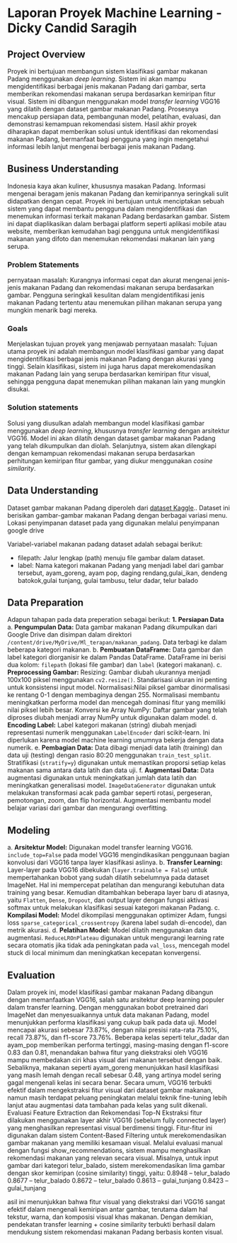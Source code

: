 # Laporan Proyek Machine Learning - Dicky Candid Saragih

## Project Overview
Proyek ini bertujuan membangun sistem klasifikasi gambar makanan Padang menggunakan *deep learning*. Sistem ini akan mampu mengidentifikasi berbagai jenis makanan Padang dari gambar, serta memberikan rekomendasi makanan serupa berdasarkan kemiripan fitur visual.  Sistem ini dibangun menggunakan model *transfer learning* VGG16 yang dilatih dengan dataset gambar makanan Padang.  Prosesnya mencakup persiapan data, pembangunan model, pelatihan, evaluasi, dan demonstrasi kemampuan rekomendasi sistem.  Hasil akhir proyek diharapkan dapat memberikan solusi untuk identifikasi dan rekomendasi makanan Padang, bermanfaat bagi pengguna yang ingin mengetahui informasi lebih lanjut mengenai berbagai jenis makanan Padang.

## Business Understanding
Indonesia kaya akan kuliner, khususnya masakan Padang.  Informasi mengenai beragam jenis makanan Padang dan kemiripannya seringkali sulit didapatkan dengan cepat. Proyek ini bertujuan untuk menciptakan sebuah sistem yang dapat membantu pengguna dalam mengidentifikasi dan menemukan informasi terkait makanan Padang berdasarkan gambar. Sistem ini dapat diaplikasikan dalam berbagai platform seperti aplikasi mobile atau website, memberikan kemudahan bagi pengguna untuk mengidentifikasi makanan yang difoto dan menemukan rekomendasi makanan lain yang serupa.

### Problem Statements
pernyataan masalah:
Kurangnya informasi cepat dan akurat mengenai jenis-jenis makanan Padang dan rekomendasi makanan serupa berdasarkan gambar.  Pengguna seringkali kesulitan dalam mengidentifikasi jenis makanan Padang tertentu atau menemukan pilihan makanan serupa yang mungkin menarik bagi mereka.

### Goals
Menjelaskan tujuan proyek yang menjawab pernyataan masalah:
Tujuan utama proyek ini adalah membangun model klasifikasi gambar yang dapat mengidentifikasi berbagai jenis makanan Padang dengan akurasi yang tinggi.  Selain klasifikasi, sistem ini juga harus dapat merekomendasikan makanan Padang lain yang serupa berdasarkan kemiripan fitur visual, sehingga pengguna dapat menemukan pilihan makanan lain yang mungkin disukai.

### Solution statements
Solusi yang diusulkan adalah membangun model klasifikasi gambar menggunakan *deep learning*, khususnya *transfer learning* dengan arsitektur VGG16.  Model ini akan dilatih dengan dataset gambar makanan Padang yang telah dikumpulkan dan diolah.  Selanjutnya, sistem akan dilengkapi dengan kemampuan rekomendasi makanan serupa berdasarkan perhitungan kemiripan fitur gambar, yang diukur menggunakan *cosine similarity*.

## Data Understanding
Dataset gambar makanan Padang diperoleh dari [dataset Kaggle]([https://archive.ics.uci.edu/ml/datasets/Restaurant+%26+consumer+data](https://www.kaggle.com/datasets/faldoae/padangfood)).. Dataset ini berisikan gambar-gambar makanan Padang dengan berbagai variasi menu. Lokasi penyimpanan dataset pada yang digunakan melalui penyimpanan google drive

Variabel-variabel makanan padang dataset adalah sebagai berikut:
- filepath: Jalur lengkap (path) menuju file gambar dalam dataset.
- label: Nama kategori makanan Padang yang menjadi label dari gambar tersebut, ayam_goreng, ayam pop, daging rendang,gulai_ikan, dendeng batokok,gulai tunjang, gulai tambusu, telur dadar, telur balado

## Data Preparation
Adapun tahapan pada data preperation sebagai berikut:
**1. Persiapan Data**
a. **Pengumpulan Data:** Data gambar makanan Padang dikumpulkan dari Google Drive dan disimpan dalam direktori `/content/drive/MyDrive/Ml_terapan/makanan_padang`. Data terbagi ke dalam beberapa kategori makanan.
b. **Pembuatan DataFrame:**  Data gambar dan label kategori diorganisir ke dalam Pandas DataFrame. DataFrame ini berisi dua kolom: `filepath` (lokasi file gambar) dan `label` (kategori makanan).
c. **Preprocessing Gambar:**
Resizing: Gambar diubah ukurannya menjadi 100x100 piksel menggunakan `cv2.resize()`.  Standarisasi ukuran ini penting untuk konsistensi input model.
Normalisasi:Nilai piksel gambar dinormalisasi ke rentang 0-1 dengan membaginya dengan 255. Normalisasi membantu meningkatkan performa model dan mencegah dominasi fitur yang memiliki nilai piksel lebih besar.
Konversi ke Array NumPy:  Daftar gambar yang telah diproses diubah menjadi array NumPy untuk digunakan dalam model.
d. **Encoding Label:** Label kategori makanan (string) diubah menjadi representasi numerik menggunakan `LabelEncoder` dari scikit-learn.  Ini diperlukan karena model machine learning umumnya bekerja dengan data numerik.
e. **Pembagian Data:** Data dibagi menjadi data latih (training) dan data uji (testing) dengan rasio 80:20 menggunakan `train_test_split`.  Stratifikasi (`stratify=y`) digunakan untuk memastikan proporsi setiap kelas makanan sama antara data latih dan data uji.
f. **Augmentasi Data:** Data augmentasi digunakan untuk meningkatkan jumlah data latih dan meningkatkan generalisasi model. `ImageDataGenerator` digunakan untuk melakukan transformasi acak pada gambar seperti rotasi, pergeseran, pemotongan, zoom, dan flip horizontal. Augmentasi membantu model belajar variasi dari gambar dan mengurangi overfitting.

## Modeling
a. **Arsitektur Model:** Digunakan model transfer learning VGG16.  `include_top=False` pada model VGG16 mengindikasikan penggunaan bagian konvolusi dari VGG16 tanpa layer klasifikasi aslinya.
b. **Transfer Learning:**  Layer-layer pada VGG16 dibekukan (`layer.trainable = False`) untuk mempertahankan bobot yang sudah dilatih sebelumnya pada dataset ImageNet. Hal ini mempercepat pelatihan dan mengurangi kebutuhan data training yang besar.  Kemudian ditambahkan beberapa layer baru di atasnya, yaitu  `Flatten`, `Dense`, `Dropout`, dan output layer dengan fungsi aktivasi softmax untuk melakukan klasifikasi sesuai kategori makanan Padang.
c. **Kompilasi Model:** Model dikompilasi menggunakan optimizer Adam, fungsi loss `sparse_categorical_crossentropy` (karena label sudah di-encode), dan metrik akurasi.
d. **Pelatihan Model:** Model dilatih menggunakan data augmentasi.  `ReduceLROnPlateau` digunakan untuk mengurangi learning rate secara otomatis jika tidak ada peningkatan pada `val_loss`, mencegah model stuck di local minimum dan meningkatkan kecepatan konvergensi.

## Evaluation
Dalam proyek ini, model klasifikasi gambar makanan Padang dibangun dengan memanfaatkan VGG16, salah satu arsitektur deep learning populer dalam transfer learning. Dengan menggunakan bobot pretrained dari ImageNet dan menyesuaikannya untuk data makanan Padang, model menunjukkan performa klasifikasi yang cukup baik pada data uji. Model mencapai akurasi sebesar 73.87%, dengan nilai presisi rata-rata 75.10%, recall 73.87%, dan f1-score 73.76%.
Beberapa kelas seperti telur_dadar dan ayam_pop memberikan performa tertinggi, masing-masing dengan f1-score 0.83 dan 0.81, menandakan bahwa fitur yang diekstraksi oleh VGG16 mampu membedakan ciri khas visual dari makanan tersebut dengan baik. Sebaliknya, makanan seperti ayam_goreng menunjukkan hasil klasifikasi yang masih lemah dengan recall sebesar 0.48, yang artinya model sering gagal mengenali kelas ini secara benar.
Secara umum, VGG16 terbukti efektif dalam mengekstraksi fitur visual dari dataset gambar makanan, namun masih terdapat peluang peningkatan melalui teknik fine-tuning lebih lanjut atau augmentasi data tambahan pada kelas yang sulit dikenali.
Evaluasi Feature Extraction dan Rekomendasi Top-N
Ekstraksi fitur dilakukan menggunakan layer akhir VGG16 (sebelum fully connected layer) yang menghasilkan representasi visual berdimensi tinggi. Fitur-fitur ini digunakan dalam sistem Content-Based Filtering untuk merekomendasikan gambar makanan yang memiliki kesamaan visual.
Melalui evaluasi manual dengan fungsi show_recommendations, sistem mampu menghasilkan rekomendasi makanan yang relevan secara visual. Misalnya, untuk input gambar dari kategori telur_balado, sistem merekomendasikan lima gambar dengan skor kemiripan (cosine similarity) tinggi, yaitu:
0.8948 – telur_balado
0.8677 – telur_balado
0.8672 – telur_balado
0.8613 – gulai_tunjang
0.8423 – gulai_tunjang

asil ini menunjukkan bahwa fitur visual yang diekstraksi dari VGG16 sangat efektif dalam mengenali kemiripan antar gambar, terutama dalam hal tekstur, warna, dan komposisi visual khas makanan. Dengan demikian, pendekatan transfer learning + cosine similarity terbukti berhasil dalam mendukung sistem rekomendasi makanan Padang berbasis konten visual.

